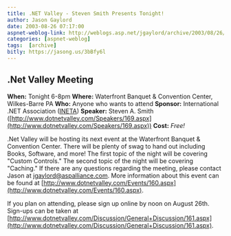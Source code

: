 ```yaml
---
title: .NET Valley - Steven Smith Presents Tonight!
author: Jason Gaylord
date: 2003-08-26 07:17:00
aspnet-weblog-link: http://weblogs.asp.net/jgaylord/archive/2003/08/26/25376.aspx
categories: [aspnet-weblog]
tags:  [archive]
bitly: https://jasong.us/3bBfy6l
---
```


## .Net Valley Meeting ##
 
**When:** Tonight 6-8pm
**Where:** Waterfront Banquet & Convention Center, Wilkes-Barre PA
**Who:** Anyone who wants to attend
**Sponsor:** International .NET Association ([INETA](http://www.ineta.org/))
**Speaker:** Steven A. Smith ([http://www.dotnetvalley.com/Speakers/169.aspx](http://www.dotnetvalley.com/Speakers/169.aspx))
**Cost:** _Free!_
 
.Net Valley will be hosting its next event at the Waterfront Banquet & Convention Center. There will be plenty of swag to hand out including Books, Software, and more! The first topic of the night will be covering "Custom Controls." The second topic of the night will be covering "Caching." If there are any questions regarding the meeting, please contact Jason at jgaylord@aspalliance.com. More information about this event can be found at [http://www.dotnetvalley.com/Events/160.aspx](http://www.dotnetvalley.com/Events/160.aspx).
 
If you plan on attending, please sign up online by noon on August 26th. Sign-ups can be taken at [http://www.dotnetvalley.com/Discussion/General+Discussion/161.aspx](http://www.dotnetvalley.com/Discussion/General+Discussion/161.aspx).